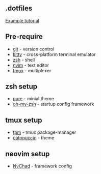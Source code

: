 ## .dotfiles
[Example tutorial](https://github.com/eieioxyz/Beyond-Dotfiles-in-100-Seconds/blob/master/README.md)

## Pre-require
- [git](https://git-scm.com/) - version control
- [kitty](https://github.com/kovidgoyal/kitty) - cross-platform terminal emulator
- [zsh](https://github.com/ohmyzsh/ohmyzsh/wiki/Installing-ZSH) - shell
- [nvim](https://github.com/neovim/neovim/wiki/Installing-Neovim) - text editor
- [tmux](https://github.com/tmux/tmux/wiki) - multiplexer


## zsh setup
- [pure](https://github.com/sindresorhus/pure/blob/main/readme.md) - minial theme
- [oh-my-zsh](https://ohmyz.sh/#install) - startup config framework

## tmux setup
- [tpm](https://github.com/tmux-plugins/tpm/blob/master/README.md) - tmux package-manager
- [catppuccin](https://github.com/catppuccin/tmux/blob/main/README.md) - theme

## neovim setup
- [NvChad](https://nvchad.com/docs/quickstart/install) - framework config


